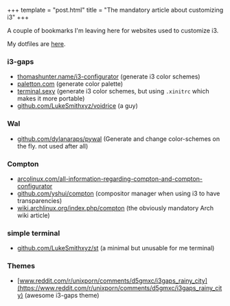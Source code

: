 +++
template = "post.html"
title = "The mandatory article about customizing i3"
+++

A couple of bookmarks I'm leaving here for websites used to customize i3.

My dotfiles are [here](https://gitlab.com/apiraino/dotfiles).

### i3-gaps
- [thomashunter.name/i3-configurator](https://thomashunter.name/i3-configurator) (generate i3 color schemes)
- [paletton.com](https://paletton.com) (generate color palette)
- [terminal.sexy](https://terminal.sexy) (generate i3 color schemes, but using `.xinitrc` which makes it more portable)
- [github.com/LukeSmithxyz/voidrice](https://github.com/LukeSmithxyz/voidrice) (a guy)

### Wal
- [github.com/dylanaraps/pywal](https://github.com/dylanaraps/pywal) (Generate and change color-schemes on the fly. not used after all)

### Compton
- [arcolinux.com/all-information-regarding-compton-and-compton-configurator](arcolinux.com/all-information-regarding-compton-and-compton-configurator)
- [github.com/yshui/compton](https://github.com/yshui/compton) (compositor manager when using i3 to have transparencies)
- [wiki.archlinux.org/index.php/compton](https://wiki.archlinux.org/index.php/compton) (the obviously mandatory Arch wiki article)

### simple terminal
- [github.com/LukeSmithxyz/st](https://github.com/LukeSmithxyz/st) (a minimal but unusable for me terminal)

### Themes
- [www.reddit.com/r/unixporn/comments/d5gmxc/i3gaps_rainy_city](https://www.reddit.com/r/unixporn/comments/d5gmxc/i3gaps_rainy_city) (awesome i3-gaps theme)
